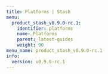 ```yaml
---
title: Platforms | Stash
menu:
  product_stash_v0.9.0-rc.1:
    identifier: platforms
    name: Platforms
    parent: latest-guides
    weight: 90
menu_name: product_stash_v0.9.0-rc.1
info:
  version: v0.9.0-rc.1
---
```


